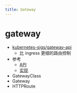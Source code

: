 ```yaml
---
title: Gateway
---
```


# gateway
- [kubernetes-sigs/gateway-api](https://github.com/kubernetes-sigs/gateway-api)
  - 比 ingress 更细的路由控制
- 参考
  - [API](https://gateway-api.sigs.k8s.io/v1alpha2/api-types/gatewayclass/)
  - [实现](https://gateway-api.sigs.k8s.io/implementations/)
- GatewayClass
- Gateway
- HTTPRoute
